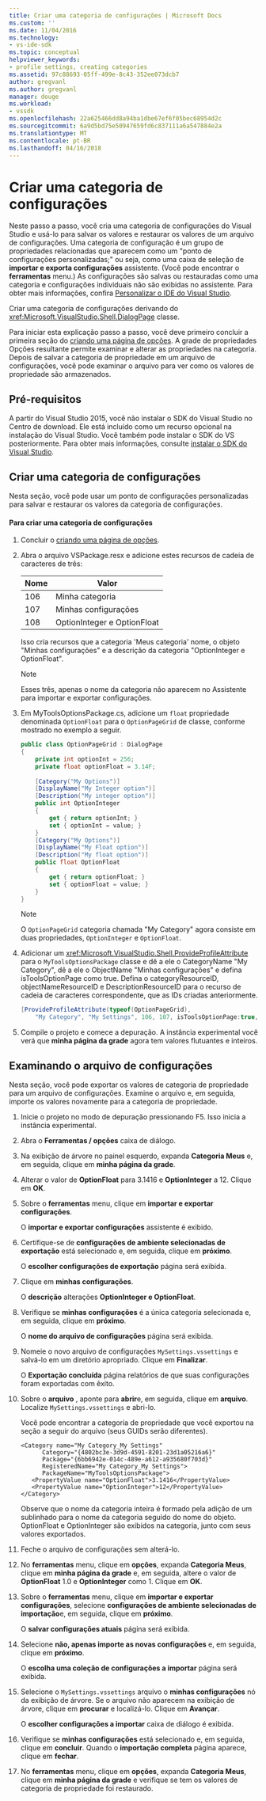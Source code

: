 ```yaml
---
title: Criar uma categoria de configurações | Microsoft Docs
ms.custom: ''
ms.date: 11/04/2016
ms.technology:
- vs-ide-sdk
ms.topic: conceptual
helpviewer_keywords:
- profile settings, creating categories
ms.assetid: 97c88693-05ff-499e-8c43-352ee073dcb7
author: gregvanl
ms.author: gregvanl
manager: douge
ms.workload:
- vssdk
ms.openlocfilehash: 22a625466dd8a94ba1dbe67ef6f05bec68954d2c
ms.sourcegitcommit: 6a9d5bd75e50947659fd6c837111a6a547884e2a
ms.translationtype: MT
ms.contentlocale: pt-BR
ms.lasthandoff: 04/16/2018
---
```

# <a name="creating-a-settings-category"></a>Criar uma categoria de configurações
Neste passo a passo, você cria uma categoria de configurações do Visual Studio e usá-lo para salvar os valores e restaurar os valores de um arquivo de configurações. Uma categoria de configuração é um grupo de propriedades relacionadas que aparecem como um "ponto de configurações personalizadas;" ou seja, como uma caixa de seleção de **importar e exporta configurações** assistente. (Você pode encontrar o **ferramentas** menu.) As configurações são salvas ou restauradas como uma categoria e configurações individuais não são exibidas no assistente. Para obter mais informações, confira [Personalizar o IDE do Visual Studio](../ide/personalizing-the-visual-studio-ide.md).  
  
 Criar uma categoria de configurações derivando do <xref:Microsoft.VisualStudio.Shell.DialogPage> classe.  
  
 Para iniciar esta explicação passo a passo, você deve primeiro concluir a primeira seção do [criando uma página de opções](../extensibility/creating-an-options-page.md). A grade de propriedades Opções resultante permite examinar e alterar as propriedades na categoria. Depois de salvar a categoria de propriedade em um arquivo de configurações, você pode examinar o arquivo para ver como os valores de propriedade são armazenados.  
  
## <a name="prerequisites"></a>Pré-requisitos  
 A partir do Visual Studio 2015, você não instalar o SDK do Visual Studio no Centro de download. Ele está incluído como um recurso opcional na instalação do Visual Studio. Você também pode instalar o SDK do VS posteriormente. Para obter mais informações, consulte [instalar o SDK do Visual Studio](../extensibility/installing-the-visual-studio-sdk.md).  
  
## <a name="creating-a-settings-category"></a>Criar uma categoria de configurações  
 Nesta seção, você pode usar um ponto de configurações personalizadas para salvar e restaurar os valores da categoria de configurações.  
  
#### <a name="to-create-a-settings-category"></a>Para criar uma categoria de configurações  
  
1.  Concluir o [criando uma página de opções](../extensibility/creating-an-options-page.md).  
  
2.  Abra o arquivo VSPackage.resx e adicione estes recursos de cadeia de caracteres de três:  
  
    |Nome|Valor|  
    |----------|-----------|  
    |106|Minha categoria|  
    |107|Minhas configurações|  
    |108|OptionInteger e OptionFloat|  
  
     Isso cria recursos que a categoria 'Meus categoria' nome, o objeto "Minhas configurações" e a descrição da categoria "OptionInteger e OptionFloat".  
  
    > [!NOTE]
    >  Esses três, apenas o nome da categoria não aparecem no Assistente para importar e exportar configurações.  
  
3.  Em MyToolsOptionsPackage.cs, adicione um `float` propriedade denominada `OptionFloat` para o `OptionPageGrid` de classe, conforme mostrado no exemplo a seguir.  
  
    ```csharp  
    public class OptionPageGrid : DialogPage  
    {  
        private int optionInt = 256;  
        private float optionFloat = 3.14F;  
  
        [Category("My Options")]  
        [DisplayName("My Integer option")]  
        [Description("My integer option")]  
        public int OptionInteger  
        {  
            get { return optionInt; }  
            set { optionInt = value; }  
        }  
        [Category("My Options")]  
        [DisplayName("My Float option")]  
        [Description("My float option")]  
        public float OptionFloat  
        {  
            get { return optionFloat; }  
            set { optionFloat = value; }  
        }  
    }  
    ```  
  
    > [!NOTE]
    >  O `OptionPageGrid` categoria chamada "My Category" agora consiste em duas propriedades, `OptionInteger` e `OptionFloat`.  
  
4.  Adicionar um <xref:Microsoft.VisualStudio.Shell.ProvideProfileAttribute> para o `MyToolsOptionsPackage` classe e dê a ele o CategoryName "My Category", dê a ele o ObjectName "Minhas configurações" e defina isToolsOptionPage como true. Defina o categoryResourceID, objectNameResourceID e DescriptionResourceID para o recurso de cadeia de caracteres correspondente, que as IDs criadas anteriormente.  
  
    ```csharp  
    [ProvideProfileAttribute(typeof(OptionPageGrid),   
        "My Category", "My Settings", 106, 107, isToolsOptionPage:true, DescriptionResourceID = 108)]  
    ```  
  
5.  Compile o projeto e comece a depuração. A instância experimental você verá que **minha página da grade** agora tem valores flutuantes e inteiros.  
  
## <a name="examining-the-settings-file"></a>Examinando o arquivo de configurações  
 Nesta seção, você pode exportar os valores de categoria de propriedade para um arquivo de configurações. Examine o arquivo e, em seguida, importe os valores novamente para a categoria de propriedade.  
  
1.  Inicie o projeto no modo de depuração pressionando F5. Isso inicia a instância experimental.  
  
2.  Abra o **Ferramentas / opções** caixa de diálogo.  
  
3.  Na exibição de árvore no painel esquerdo, expanda **Categoria Meus** e, em seguida, clique em **minha página da grade**.  
  
4.  Alterar o valor de **OptionFloat** para 3.1416 e **OptionInteger** a 12. Clique em **OK**.  
  
5.  Sobre o **ferramentas** menu, clique em **importar e exportar configurações**.  
  
     O **importar e exportar configurações** assistente é exibido.  
  
6.  Certifique-se de **configurações de ambiente selecionadas de exportação** está selecionado e, em seguida, clique em **próximo**.  
  
     O **escolher configurações de exportação** página será exibida.  
  
7.  Clique em **minhas configurações**.  
  
     O **descrição** alterações **OptionInteger e OptionFloat**.  
  
8.  Verifique se **minhas configurações** é a única categoria selecionada e, em seguida, clique em **próximo**.  
  
     O **nome do arquivo de configurações** página será exibida.  
  
9. Nomeie o novo arquivo de configurações `MySettings.vssettings` e salvá-lo em um diretório apropriado. Clique em **Finalizar**.  
  
     O **Exportação concluída** página relatórios de que suas configurações foram exportadas com êxito.  
  
10. Sobre o **arquivo** , aponte para **abrir**e, em seguida, clique em **arquivo**. Localize `MySettings.vssettings` e abri-lo.  
  
     Você pode encontrar a categoria de propriedade que você exportou na seção a seguir do arquivo (seus GUIDs serão diferentes).  
  
    ```  
    <Category name="My Category_My Settings"   
          Category="{4802bc3e-3d9d-4591-8201-23d1a05216a6}"   
          Package="{6bb6942e-014c-489e-a612-a935680f703d}"   
          RegisteredName="My Category_My Settings">  
          PackageName="MyToolsOptionsPackage">  
       <PropertyValue name="OptionFloat">3.1416</PropertyValue>   
       <PropertyValue name="OptionInteger">12</PropertyValue>   
    </Category>  
    ```  
  
     Observe que o nome da categoria inteira é formado pela adição de um sublinhado para o nome da categoria seguido do nome do objeto. OptionFloat e OptionInteger são exibidos na categoria, junto com seus valores exportados.  
  
11. Feche o arquivo de configurações sem alterá-lo.  
  
12. No **ferramentas** menu, clique em **opções**, expanda **Categoria Meus**, clique em **minha página da grade** e, em seguida, altere o valor de  **OptionFloat** 1.0 e **OptionInteger** como 1. Clique em **OK**.  
  
13. Sobre o **ferramentas** menu, clique em **importar e exportar configurações**, selecione **configurações de ambiente selecionadas de importação**e, em seguida, clique em **próximo**.  
  
     O **salvar configurações atuais** página será exibida.  
  
14. Selecione **não, apenas importe as novas configurações** e, em seguida, clique em **próximo**.  
  
     O **escolha uma coleção de configurações a importar** página será exibida.  
  
15. Selecione o `MySettings.vssettings` arquivo o **minhas configurações** nó da exibição de árvore. Se o arquivo não aparecem na exibição de árvore, clique em **procurar** e localizá-lo. Clique em **Avançar**.  
  
     O **escolher configurações a importar** caixa de diálogo é exibida.  
  
16. Verifique se **minhas configurações** está selecionado e, em seguida, clique em **concluir**. Quando o **importação completa** página aparece, clique em **fechar**.  
  
17. No **ferramentas** menu, clique em **opções**, expanda **Categoria Meus**, clique em **minha página da grade** e verifique se tem os valores de categoria de propriedade foi restaurado.